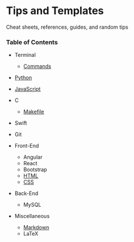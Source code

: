# Tips and Templates

Cheat sheets, references, guides, and random tips

### Table of Contents

* Terminal
    * [Commands](Terminal_Commands.md)

* [Python](Python.md)

* [JavaScript](JavaScript.md)

* C
    * [Makefile](Makefile.md)

* Swift

* Git

* Front-End
    * Angular
    * React
    * Bootstrap
    * [HTML](HTML.md)
    * [CSS](CSS.md)

* Back-End
    * MySQL

* Miscellaneous
    * [Markdown](https://github.com/adam-p/markdown-here/wiki/Markdown-Cheatsheet#links)
    * LaTeX